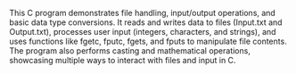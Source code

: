 This C program demonstrates file handling, input/output operations, and basic data type conversions. It reads and writes data to files (Input.txt and Output.txt), processes user input (integers, characters, and strings), and uses functions like fgetc, fputc, fgets, and fputs to manipulate file contents. The program also performs casting and mathematical operations, showcasing multiple ways to interact with files and input in C.
